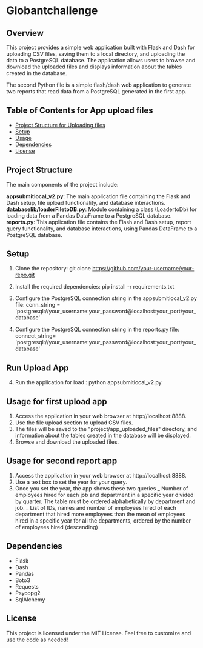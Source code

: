 ﻿# Globantchallenge

## Overview

This project provides a simple web application built with Flask and Dash for uploading CSV files, saving them to a local directory, and uploading the data to a PostgreSQL database. The application allows users to browse and download the uploaded files and displays information about the tables created in the database.

The second Python file is a simple flash/dash web application  to generate two reports that read data from a PostgreSQL generated in the first app.


## Table of Contents for App upload files
+ [Project Structure for Uploading files](https://github.com/cvillarr123/globantchallenge/blob/main/README.md#project-structure)
+ [Setup](https://github.com/cvillarr123/globantchallenge/blob/main/README.md#setup)
+ [Usage](https://github.com/cvillarr123/globantchallenge/blob/main/README.md#usage)
+ [Dependencies](https://github.com/cvillarr123/globantchallenge/blob/main/README.md#dependencies)
+ [License](https://github.com/cvillarr123/globantchallenge/blob/main/README.md#license)

## Project Structure

The main components of the project include:

**appsubmitlocal_v2.py**: The main application file containing the Flask and Dash setup, file upload functionality, and database interactions.
**databaselib/loaderFiletoDB.py**: Module containing a class (LoadertoDb) for loading data from a Pandas DataFrame to a PostgreSQL database.
**reports.py**: This application file contains the Flash and Dash setup, report query functionality, and database interactions, using Pandas DataFrame to a PostgreSQL database.

## Setup

1.  Clone the repository:
git clone https://github.com/your-username/your-repo.git

2.  Install the required dependencies:
pip install -r requirements.txt

3.  Configure the PostgreSQL connection string in the appsubmitlocal_v2.py file:
conn_string = 'postgresql://your_username:your_password@localhost:your_port/your_database'

4.  Configure the PostgreSQL connection string in the reports.py file:
connect_string= 'postgresql://your_username:your_password@localhost:your_port/your_database'

## Run Upload App

4.  Run the application for load :
python appsubmitlocal_v2.py

## Usage for first upload app

1.  Access the application in your web browser at http://localhost:8888.
1.  Use the file upload section to upload CSV files.
1.  The files will be saved to the "project/app_uploaded_files" directory, and information about the tables created in the database will be displayed.
1.  Browse and download the uploaded files.

## Usage for second report app

1.  Access the application in your web browser at http://localhost:8888.
1.  Use a text box to set the year for your query.
1.  Once you set the year, the app shows these two queries
  _ Number of employees hired for each job and department in a specific year divided by quarter. The table must be ordered alphabetically by department and job.
  _ List of IDs, names and number of employees hired of each department that hired more employees than the mean of employees hired in a specific year for all the departments, ordered by the number of employees hired (descending)


## Dependencies

+ Flask
+ Dash
+ Pandas
+ Boto3
+ Requests
+ Psycopg2
+ SqlAlchemy

## License

This project is licensed under the MIT License.
Feel free to customize and use the code as needed!
